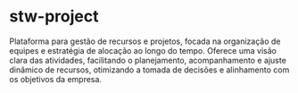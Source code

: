 # stw-project
Plataforma para gestão de recursos e projetos, focada na organização de equipes e estratégia de alocação ao longo do tempo. Oferece uma visão clara das atividades, facilitando o planejamento, acompanhamento e ajuste dinâmico de recursos, otimizando a tomada de decisões e alinhamento com os objetivos da empresa.
